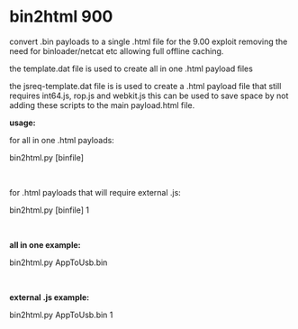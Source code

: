 # bin2html 900

convert .bin payloads to a single .html file for the 9.00 exploit removing the need for binloader/netcat etc allowing full offline caching.

the template.dat file is used to create all in one .html payload files

the jsreq-template.dat file is is used to create a .html payload file that still requires int64.js, rop.js and webkit.js this can be used to save space by not adding these scripts to the main payload.html file.


<b>usage:</b>

for all in one .html payloads:

bin2html.py [binfile]

<br>

for .html payloads that will require external .js:

bin2html.py [binfile] 1

<br>

<b>all in one example:</b>

bin2html.py AppToUsb.bin

<br>

<b>external .js example:</b>

bin2html.py AppToUsb.bin 1